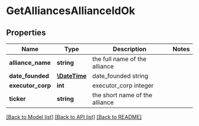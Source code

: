 # GetAlliancesAllianceIdOk

## Properties
Name | Type | Description | Notes
------------ | ------------- | ------------- | -------------
**alliance_name** | **string** | the full name of the alliance | 
**date_founded** | [**\DateTime**](\DateTime.md) | date_founded string | 
**executor_corp** | **int** | executor_corp integer | 
**ticker** | **string** | the short name of the alliance | 

[[Back to Model list]](../README.md#documentation-for-models) [[Back to API list]](../README.md#documentation-for-api-endpoints) [[Back to README]](../README.md)


